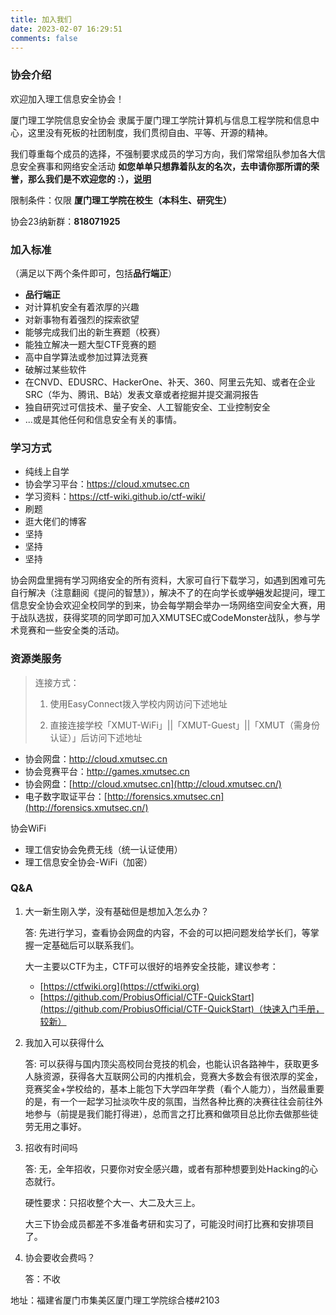 ```yaml
---
title: 加入我们
date: 2023-02-07 16:29:51 
comments: false
---
```


### 协会介绍

欢迎加入理工信息安全协会！

厦门理工学院信息安全协会 隶属于厦门理工学院计算机与信息工程学院和信息中心，这里没有死板的社团制度，我们贯彻自由、平等、开源的精神。

我们尊重每个成员的选择，不强制要求成员的学习方向，我们常常组队参加各大信息安全赛事和网络安全活动 **如您单单只想靠着队友的名次，去申请你那所谓的荣誉，那么我们是不欢迎您的 :），[说明](/2016/12/11/fuckscoredog/)**

限制条件：仅限 **厦门理工学院在校生（本科生、研究生）**

协会23纳新群：**818071925**

### 加入标准

（满足以下两个条件即可，包括**品行端正**）

- **品行端正**
- 对计算机安全有着浓厚的兴趣
- 对新事物有着强烈的探索欲望
- 能够完成我们出的新生赛题（校赛）
- 能独立解决一题大型CTF竞赛的题
- 高中自学算法或参加过算法竞赛
- 破解过某些软件
- 在CNVD、EDUSRC、HackerOne、补天、360、阿里云先知、或者在企业SRC（华为、腾讯、B站）发表文章或者挖掘并提交漏洞报告
- 独自研究过可信技术、量子安全、人工智能安全、工业控制安全
- ...或是其他任何和信息安全有关的事情。

### 学习方式

- 纯线上自学
- 协会学习平台：https://cloud.xmutsec.cn
- 学习资料：https://ctf-wiki.github.io/ctf-wiki/
- 刷题
- 逛大佬们的博客
- 坚持
- 坚持
- 坚持

协会网盘里拥有学习网络安全的所有资料，大家可自行下载学习，如遇到困难可先自行解决（注意翻阅《提问的智慧》），解决不了的在向学长或~~学姐~~发起提问，理工信息安全协会欢迎全校同学的到来，协会每学期会举办一场网络空间安全大赛，用于战队选拔，获得奖项的同学即可加入XMUTSEC或CodeMonster战队，参与学术竞赛和一些安全类的活动。

### **资源类服务**

> 连接方式：
>
> 1. 使用EasyConnect拨入学校内网访问下述地址
>
> 2. 直接连接学校「XMUT-WiFi」||「XMUT-Guest」||「XMUT（需身份认证）」后访问下述地址
>

- 协会网盘：http://cloud.xmutsec.cn
- 协会竞赛平台：http://games.xmutsec.cn
- 协会网盘：[http://cloud.xmutsec.cn](http://cloud.xmutsec.cn/)
- 电子数字取证平台：[http://forensics.xmutsec.cn](http://forensics.xmutsec.cn/)

协会WiFi

- 理工信安协会免费无线（统一认证使用）
- 理工信息安全协会-WiFi（加密）

### Q&A

1. 大一新生刚入学，没有基础但是想加入怎么办？

   答: 先进行学习，查看协会网盘的内容，不会的可以把问题发给学长们，等掌握一定基础后可以联系我们。

   大一主要以CTF为主，CTF可以很好的培养安全技能，建议参考：

   - [https://ctfwiki.org](https://ctfwiki.org)
   - [https://github.com/ProbiusOfficial/CTF-QuickStart](https://github.com/ProbiusOfficial/CTF-QuickStart)（快速入门手册，较新）


2. 我加入可以获得什么

   答: 可以获得与国内顶尖高校同台竞技的机会，也能认识各路神牛，获取更多人脉资源，获得各大互联网公司的内推机会，竞赛大多数会有很浓厚的奖金，竞赛奖金+学校给的，基本上能包下大学四年学费（看个人能力），当然最重要的是，有一个一起学习扯淡吹牛皮的氛围，当然各种比赛的决赛往往会前往外地参与（前提是我们能打得进），总而言之打比赛和做项目总比你去做那些徒劳无用之事好。

3. 招收有时间吗

   答: 无，全年招收，只要你对安全感兴趣，或者有那种想要到处Hacking的心态就行。
   
   硬性要求：只招收整个大一、大二及大三上。
   
   大三下协会成员都差不多准备考研和实习了，可能没时间打比赛和安排项目了。

4. 协会要收会费吗？

   答：不收

地址：福建省厦门市集美区厦门理工学院综合楼#2103